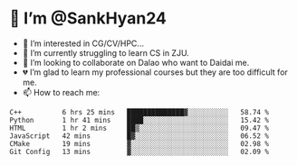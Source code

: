 # 👋 I’m @SankHyan24

- 👀 I’m interested in CG/CV/HPC...
- 🌱 I’m currently struggling to learn CS in ZJU.
- 💞️ I’m looking to collaborate on Dalao who want to Daidai me.
- 💔 I’m glad to learn my professional courses but they are too difficult for me.
- 📫 How to reach me:


<!---
SankHyan24/SankHyan24 is a ✨ special ✨ repository because its `README.md` (this file) appears on your GitHub profile.
You can click the Preview link to take a look at your changes.
--->
<!--START_SECTION:waka-->

```text
C++          6 hrs 25 mins   ██████████████▓░░░░░░░░░░   58.74 %
Python       1 hr 41 mins    ████░░░░░░░░░░░░░░░░░░░░░   15.42 %
HTML         1 hr 2 mins     ██▒░░░░░░░░░░░░░░░░░░░░░░   09.47 %
JavaScript   42 mins         █▓░░░░░░░░░░░░░░░░░░░░░░░   06.52 %
CMake        19 mins         ▓░░░░░░░░░░░░░░░░░░░░░░░░   02.98 %
Git Config   13 mins         ▓░░░░░░░░░░░░░░░░░░░░░░░░   02.09 %
```

<!--END_SECTION:waka-->
